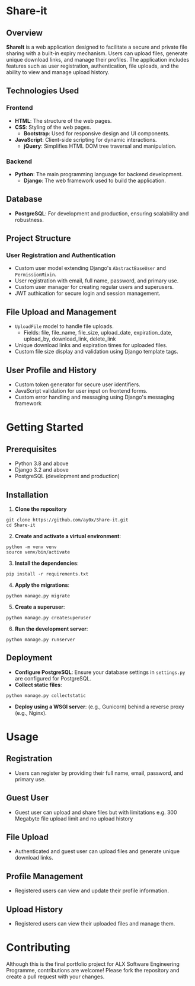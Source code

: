 # Share-it

## Overview
**ShareIt** is a web application designed to facilitate a secure and private file sharing with a built-in expiry mechanism. Users can upload files, generate unique download links, and manage their profiles. The application includes features such as user registration, authentication, file uploads, and the ability to view and manage upload history.

## Technologies Used
### Frontend
- **HTML**: The structure of the web pages.
- **CSS**: Styling of the web pages.
  - **Bootstrap**: Used for responsive design and UI components.
- **JavaScript**: Client-side scripting for dynamic interactions.
  - **jQuery**: Simplifies HTML DOM tree traversal and manipulation.

### Backend
- **Python**: The main programming language for backend development.
  - **Django**: The web framework used to build the application.

## Database
- **PostgreSQL**: For development and production, ensuring scalability and robustness.

## Project Structure
### User Registration and Authentication
- Custom user model extending Django's `AbstractBaseUser` and `PermissionMixin`.
- User registration with email, full name, password, and primary use.
- Custom user manager for creating regular users and superusers.
- JWT authication for secure login and session management.

## File Upload and Management
- `UploadFile` model to handle file uploads.
   - Fields: file, file_name, file_size, upload_date, expiration_date, upload_by, download_link, delete_link
- Unique download links and expiration times for uploaded files.
- Custom file size display and validation using Django template tags.

## User Profile and History
- Custom token generator for secure user identifiers.
- JavaScript validation for user input on frontend forms.
- Custom error handling and messaging using Django's messaging framework

# Getting Started
## Prerequisites
- Python 3.8 and above
- Django 3.2 and above
- PostgreSQL (development and production)

## Installation
1. **Clone the repository**
```
git clone https://github.com/ay0x/Share-it.git
cd Share-it
```

2. **Create and activate a virtual environment**:
```
python -m venv venv
source venv/bin/activate
```

3. **Install the dependencies**:
```
pip install -r requirements.txt
```

4. **Apply the migrations**:
```
python manage.py migrate
```

5. **Create a superuser**:
```
python manage.py createsuperuser
```

6. **Run the development server**:
```
python manage.py runserver
```

## Deployment
- **Configure PostgreSQL**: Ensure your database settings in `settings.py` are configured for PostgreSQL.
- **Collect static files**:
```
python manage.py collectstatic
```
- **Deploy using a WSGI server**: (e.g., Gunicorn) behind a reverse proxy (e.g., Nginx).

# Usage
## Registration
- Users can register by providing their full name, email, password, and primary use.

## Guest User
- Guest user can upload and share files but with limitations e.g. 300 Megabyte file upload limit and no upload history

## File Upload
- Authenticated and guest user can upload files and generate unique download links.

## Profile Management
- Registered users can view and update their profile information.

## Upload History
- Registered users can view their uploaded files and manage them.

# Contributing
Although this is the final portfolio project for ALX Software Engineering Programme, contributions are welcome! Please fork the repository and create a pull request with your changes.
